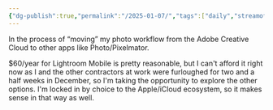 ```yaml
---
{"dg-publish":true,"permalink":"/2025-01-07/","tags":["daily","streamofconsciousness","photography"],"created":"2025-01-07T17:01:29.338-05:00","updated":"2025-01-07T17:09:19.477-05:00"}
---
```


In the process of “moving” my photo workflow from the Adobe Creative Cloud to other apps like Photo/Pixelmator.

$60/year for Lightroom Mobile is pretty reasonable, but I can't afford it right now as I and the other contractors at work were furloughed for two and a half weeks in December, so I'm taking the opportunity to explore the other options. I'm locked in by choice to the Apple/iCloud ecosystem, so it makes sense in that way as well. 